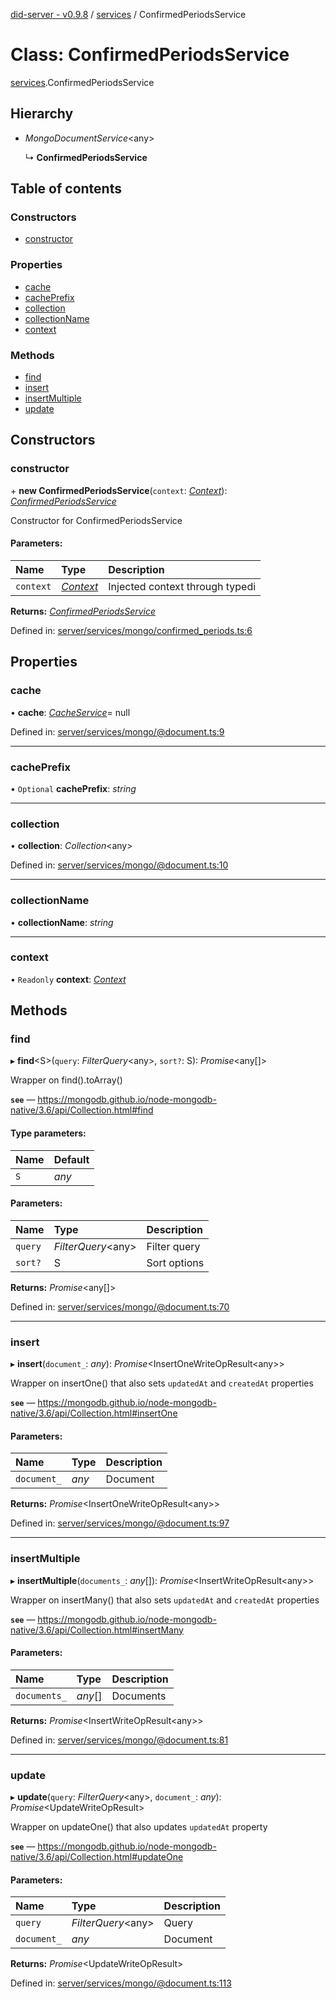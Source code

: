 [did-server - v0.9.8](../README.md) / [services](../modules/services.md) / ConfirmedPeriodsService

# Class: ConfirmedPeriodsService

[services](../modules/services.md).ConfirmedPeriodsService

## Hierarchy

* *MongoDocumentService*<any\>

  ↳ **ConfirmedPeriodsService**

## Table of contents

### Constructors

- [constructor](services.confirmedperiodsservice.md#constructor)

### Properties

- [cache](services.confirmedperiodsservice.md#cache)
- [cachePrefix](services.confirmedperiodsservice.md#cacheprefix)
- [collection](services.confirmedperiodsservice.md#collection)
- [collectionName](services.confirmedperiodsservice.md#collectionname)
- [context](services.confirmedperiodsservice.md#context)

### Methods

- [find](services.confirmedperiodsservice.md#find)
- [insert](services.confirmedperiodsservice.md#insert)
- [insertMultiple](services.confirmedperiodsservice.md#insertmultiple)
- [update](services.confirmedperiodsservice.md#update)

## Constructors

### constructor

\+ **new ConfirmedPeriodsService**(`context`: [*Context*](graphql_context.context.md)): [*ConfirmedPeriodsService*](services.confirmedperiodsservice.md)

Constructor for ConfirmedPeriodsService

#### Parameters:

Name | Type | Description |
:------ | :------ | :------ |
`context` | [*Context*](graphql_context.context.md) | Injected context through typedi    |

**Returns:** [*ConfirmedPeriodsService*](services.confirmedperiodsservice.md)

Defined in: [server/services/mongo/confirmed_periods.ts:6](https://github.com/Puzzlepart/did/blob/dev/server/services/mongo/confirmed_periods.ts#L6)

## Properties

### cache

• **cache**: [*CacheService*](services_cache.cacheservice.md)= null

Defined in: [server/services/mongo/@document.ts:9](https://github.com/Puzzlepart/did/blob/dev/server/services/mongo/@document.ts#L9)

___

### cachePrefix

• `Optional` **cachePrefix**: *string*

___

### collection

• **collection**: *Collection*<any\>

Defined in: [server/services/mongo/@document.ts:10](https://github.com/Puzzlepart/did/blob/dev/server/services/mongo/@document.ts#L10)

___

### collectionName

• **collectionName**: *string*

___

### context

• `Readonly` **context**: [*Context*](graphql_context.context.md)

## Methods

### find

▸ **find**<S\>(`query`: *FilterQuery*<any\>, `sort?`: S): *Promise*<any[]\>

Wrapper on find().toArray()

**`see`** — https://mongodb.github.io/node-mongodb-native/3.6/api/Collection.html#find

#### Type parameters:

Name | Default |
:------ | :------ |
`S` | *any* |

#### Parameters:

Name | Type | Description |
:------ | :------ | :------ |
`query` | *FilterQuery*<any\> | Filter query   |
`sort?` | S | Sort options    |

**Returns:** *Promise*<any[]\>

Defined in: [server/services/mongo/@document.ts:70](https://github.com/Puzzlepart/did/blob/dev/server/services/mongo/@document.ts#L70)

___

### insert

▸ **insert**(`document_`: *any*): *Promise*<InsertOneWriteOpResult<any\>\>

Wrapper on insertOne() that also sets `updatedAt` and `createdAt` properties

**`see`** — https://mongodb.github.io/node-mongodb-native/3.6/api/Collection.html#insertOne

#### Parameters:

Name | Type | Description |
:------ | :------ | :------ |
`document_` | *any* | Document    |

**Returns:** *Promise*<InsertOneWriteOpResult<any\>\>

Defined in: [server/services/mongo/@document.ts:97](https://github.com/Puzzlepart/did/blob/dev/server/services/mongo/@document.ts#L97)

___

### insertMultiple

▸ **insertMultiple**(`documents_`: *any*[]): *Promise*<InsertWriteOpResult<any\>\>

Wrapper on insertMany() that also sets `updatedAt` and `createdAt` properties

**`see`** — https://mongodb.github.io/node-mongodb-native/3.6/api/Collection.html#insertMany

#### Parameters:

Name | Type | Description |
:------ | :------ | :------ |
`documents_` | *any*[] | Documents    |

**Returns:** *Promise*<InsertWriteOpResult<any\>\>

Defined in: [server/services/mongo/@document.ts:81](https://github.com/Puzzlepart/did/blob/dev/server/services/mongo/@document.ts#L81)

___

### update

▸ **update**(`query`: *FilterQuery*<any\>, `document_`: *any*): *Promise*<UpdateWriteOpResult\>

Wrapper on updateOne() that also updates `updatedAt` property

**`see`** — https://mongodb.github.io/node-mongodb-native/3.6/api/Collection.html#updateOne

#### Parameters:

Name | Type | Description |
:------ | :------ | :------ |
`query` | *FilterQuery*<any\> | Query   |
`document_` | *any* | Document    |

**Returns:** *Promise*<UpdateWriteOpResult\>

Defined in: [server/services/mongo/@document.ts:113](https://github.com/Puzzlepart/did/blob/dev/server/services/mongo/@document.ts#L113)
